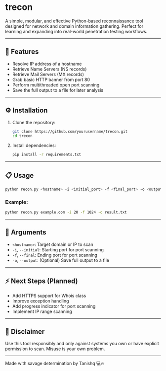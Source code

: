 # trecon

A simple, modular, and effective Python-based reconnaissance tool designed for network and domain information gathering. Perfect for learning and expanding into real-world penetration testing workflows.

---

## 🚀 Features

* Resolve IP address of a hostname
* Retrieve Name Servers (NS records)
* Retrieve Mail Servers (MX records)
* Grab basic HTTP banner from port 80
* Perform multithreaded open port scanning
* Save the full output to a file for later analysis

---

## ⚙️ Installation

1. Clone the repository:

   ```bash
   git clone https://github.com/yourusername/trecon.git
   cd trecon
   ```

2. Install dependencies:

   ```bash
   pip install -r requirements.txt
   ```

---

## 📋 Usage

```bash
python recon.py <hostname> -i <initial_port> -f <final_port> -o <output_file>
```

### Example:

```bash
python recon.py example.com -i 20 -f 1024 -o result.txt
```

---

## 🎯 Arguments

* `<hostname>`: Target domain or IP to scan
* `-i`, `--initial`: Starting port for port scanning
* `-f`, `--final`: Ending port for port scanning
* `-o`, `--output`: (Optional) Save full output to a file

---

## ⚡ Next Steps (Planned)

* Add HTTPS support for Whois class
* Improve exception handling
* Add progress indicator for port scanning
* Implement IP range scanning

---

## 🚨 Disclaimer

Use this tool responsibly and only against systems you own or have explicit permission to scan. Misuse is your own problem.

---

Made with savage determination by Tanishq 💻🔥
